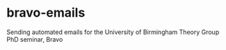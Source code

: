 # bravo-emails
Sending automated emails for the University of Birmingham Theory Group PhD seminar, Bravo
